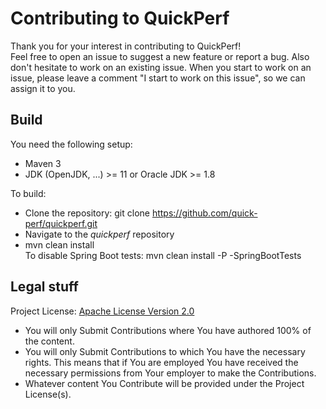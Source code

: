 # Contributing to QuickPerf
Thank you for your interest in contributing to QuickPerf! <br>
Feel free to open an issue to suggest a new feature or report a bug. Also don't hesitate to work on an existing issue. When you start to work on an issue, please leave a comment "I start to work on this issue", so we can assign it to you.

## Build
You need the following setup:
* Maven 3
* JDK (OpenJDK, ...) >= 11 or Oracle JDK >= 1.8

To build:
* Clone the repository: git clone https://github.com/quick-perf/quickperf.git
* Navigate to the *quickperf* repository
* mvn clean install <br>
  To disable Spring Boot tests: mvn clean install -P -SpringBootTests

## Legal stuff
Project License: [Apache License Version 2.0](https://www.apache.org/licenses/LICENSE-2.0)
- You will only Submit Contributions where You have authored 100% of the content.
- You will only Submit Contributions to which You have the necessary rights. This means that if You are employed You have received the necessary permissions from Your employer to make the Contributions.
- Whatever content You Contribute will be provided under the Project License(s).